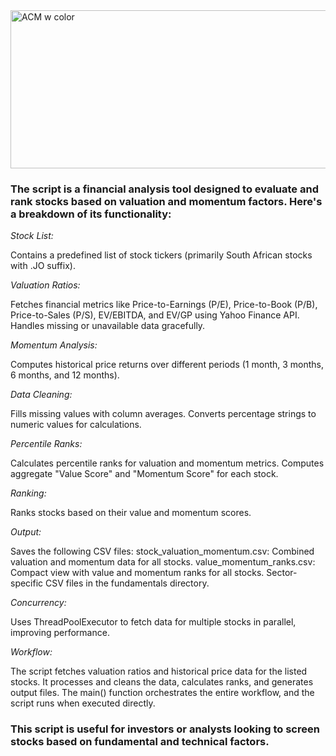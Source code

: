 <img width="780" height="253" alt="ACM w color" src="https://github.com/user-attachments/assets/526bc08b-9bbe-426c-994a-fd69ee37089a" />

### The script is a financial analysis tool designed to evaluate and rank stocks based on valuation and momentum factors. Here's a breakdown of its functionality:

*Stock List:* 

Contains a predefined list of stock tickers (primarily South African stocks with .JO suffix).

*Valuation Ratios:*

Fetches financial metrics like Price-to-Earnings (P/E), Price-to-Book (P/B), Price-to-Sales (P/S), EV/EBITDA, and EV/GP using Yahoo Finance API.
Handles missing or unavailable data gracefully.

*Momentum Analysis:*

Computes historical price returns over different periods (1 month, 3 months, 6 months, and 12 months).

*Data Cleaning:*

Fills missing values with column averages. Converts percentage strings to numeric values for calculations.

*Percentile Ranks:*

Calculates percentile ranks for valuation and momentum metrics. Computes aggregate "Value Score" and "Momentum Score" for each stock.

*Ranking:*

Ranks stocks based on their value and momentum scores.

*Output:*

Saves the following CSV files:
stock_valuation_momentum.csv: Combined valuation and momentum data for all stocks.
value_momentum_ranks.csv: Compact view with value and momentum ranks for all stocks.
Sector-specific CSV files in the fundamentals directory.

*Concurrency:*

Uses ThreadPoolExecutor to fetch data for multiple stocks in parallel, improving performance.

*Workflow:*

The script fetches valuation ratios and historical price data for the listed stocks. It processes and cleans the data, calculates ranks, and generates output files. The main() function orchestrates the entire workflow, and the script runs when executed directly.

### This script is useful for investors or analysts looking to screen stocks based on fundamental and technical factors.
